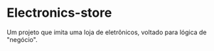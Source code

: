 # Electronics-store
Um projeto que imita uma loja de eletrônicos, voltado para lógica de "negócio". 
